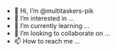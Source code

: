 - 👋 Hi, I’m @multitaskers-pik
- 👀 I’m interested in ...
- 🌱 I’m currently learning ...
- 💞️ I’m looking to collaborate on ...
- 📫 How to reach me ...

<!---
multitaskers-pik/multitaskers-pik is a ✨ special ✨ repository because its `README.md` (this file) appears on your GitHub profile.
You can click the Preview link to take a look at your changes.
--->
